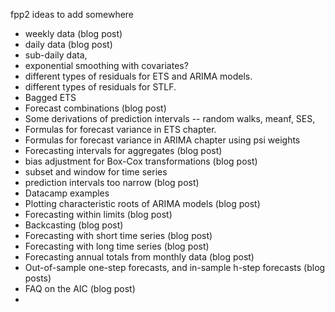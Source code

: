 fpp2 ideas to add somewhere

 * weekly data (blog post)
 * daily data (blog post)
 * sub-daily data, 
 * exponential smoothing with covariates?
 * different types of residuals for ETS and ARIMA models.
 * different types of residuals for STLF.
 * Bagged ETS
 * Forecast combinations (blog post)
 * Some derivations of prediction intervals -- random walks, meanf, SES, 
 * Formulas for forecast variance in ETS chapter.
 * Formulas for forecast variance in ARIMA chapter using psi weights
 * Forecasting intervals for aggregates (blog post)
 * bias adjustment for Box-Cox transformations (blog post)
 * subset and window for time series
 * prediction intervals too narrow (blog post)
 * Datacamp examples
 * Plotting characteristic roots of ARIMA models (blog post)
 * Forecasting within limits (blog post)
 * Backcasting (blog post)
 * Forecasting with short time series (blog post)
 * Forecasting with long time series (blog post)
 * Forecasting annual totals from monthly data (blog post)
 * Out-of-sample one-step forecasts, and in-sample h-step forecasts (blog posts)
 * FAQ on the AIC (blog post)
 * 
